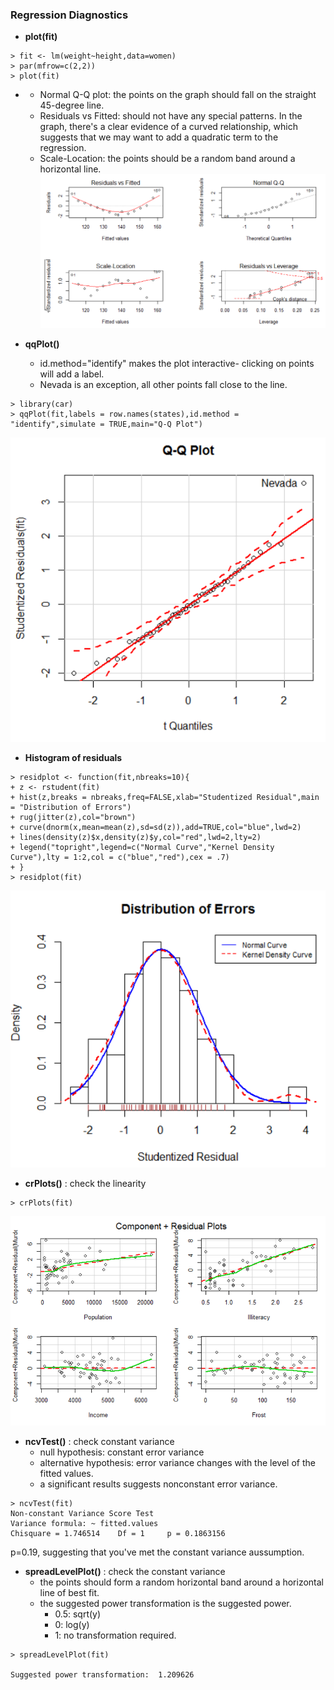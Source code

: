 ### Regression Diagnostics

* **plot\(fit\)**

```
> fit <- lm(weight~height,data=women)
> par(mfrow=c(2,2))
> plot(fit)
```

* * Normal Q-Q plot: the points on the graph should fall on the straight 45-degree line.
  * Residuals vs Fitted: should not have any special patterns. In the graph, there's a clear evidence of a curved relationship, which suggests that we may want to add a quadratic term to the regression.
  * Scale-Location: the points should be a random band around a horizontal line.![](/ch7-regression/plotfit.PNG)
* **qqPlot\(\)**

  * id.method="identify" makes the plot interactive- clicking on points will add a label.
  * Nevada is an exception, all other points fall close to the line.

```
> library(car)
> qqPlot(fit,labels = row.names(states),id.method = "identify",simulate = TRUE,main="Q-Q Plot")
```

![](/ch7-regression/qqPlot.PNG)

* **Histogram of residuals**

```
> residplot <- function(fit,nbreaks=10){
+ z <- rstudent(fit)
+ hist(z,breaks = nbreaks,freq=FALSE,xlab="Studentized Residual",main = "Distribution of Errors")
+ rug(jitter(z),col="brown")
+ curve(dnorm(x,mean=mean(z),sd=sd(z)),add=TRUE,col="blue",lwd=2)
+ lines(density(z)$x,density(z)$y,col="red",lwd=2,lty=2)
+ legend("topright",legend=c("Normal Curve","Kernel Density Curve"),lty = 1:2,col = c("blue","red"),cex = .7)
+ }
> residplot(fit)
```

![](/ch7-regression/residualplot.PNG)

* **crPlots\(\)** : check the linearity

```
> crPlots(fit)
```

![](/ch7-regression/crplot.PNG)

* **ncvTest\(\)** : check constant variance
  * null hypothesis: constant error variance
  * alternative hypothesis: error variance changes with the level of the fitted values.
  * a significant results suggests nonconstant error variance.

```
> ncvTest(fit)
Non-constant Variance Score Test 
Variance formula: ~ fitted.values 
Chisquare = 1.746514    Df = 1     p = 0.1863156
```

p=0.19, suggesting that you've met the constant variance aussumption.

* **spreadLevelPlot\(\)** : check the constant variance
  * the points should form a random horizontal band around a horizontal line of best fit.
  * the suggested power transformation is the suggested power. 
    * 0.5: sqrt\(y\)
    * 0: log\(y\)
    * 1: no transformation required.

```
> spreadLevelPlot(fit)

Suggested power transformation:  1.209626 
```



